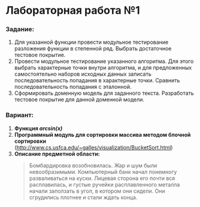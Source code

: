 # Лабораторная работа №1

### Задание:

1. Для указанной функции провести модульное тестирование разложения функции в степенной ряд. Выбрать достаточное тестовое покрытие.
2. Провести модульное тестирование указанного алгоритма. Для этого выбрать характерные точки внутри алгоритма, и для предложенных самостоятельно наборов исходных данных записать последовательность попадания в характерные точки. Сравнить последовательность попадания с эталонной.
3. Сформировать доменную модель для заданного текста. Разработать тестовое покрытие для данной доменной модели.

### Вариант:
1. **Функция *arcsin(x)***
2. **Программный модуль для сортировки массива методом блочной сортировки** (http://www.cs.usfca.edu/~galles/visualization/BucketSort.html)
3. **Описание предметной области:**
   > Бомбардировка возобновилась. Жар и шум были невообразимыми. Компьютерный банк начал понемногу разваливаться на куски. Лицевая сторона его почти вся расплавилась, и густые ручейки расплавленного металла начали заползать в угол, в котором они сидели. Они сгрудились плотнее и стали ждать конца.
